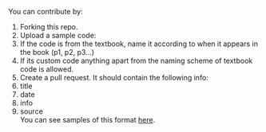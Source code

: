 You can contribute by:
1. Forking this repo.
2. Upload a sample code:
  1. If the code is from the textbook, name it according to when it appears in the book (p1, p2, p3...)
  2. If its custom code anything apart from the naming scheme of textbook code is allowed.
3. Create a pull request. It should contain the following info:
  1. title
  2. date
  3. info
  4. source
<br> You can see samples of this format [here](https://osalotioman.github.io/Lecture_Notes/i200lv/cs/fortran/index.html).